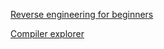 
[Reverse engineering for beginners](https://repository.root-me.org/Reverse%20Engineering/EN%20-%20Reverse%20Engineering%20for%20Beginners%20-%20Dennis%20Yurichev.pdf)

[Compiler explorer](https://godbolt.org/)